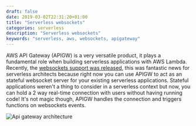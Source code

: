 ```yaml
--- 
draft: false
date: 2019-03-02T22:31:20+01:00
title: "Serverless websockets"
categories: serverless
description: "Serverless websockets"
keywords: "serverless, aws, websockets, apigateway"
---
```


AWS API Gateway (APIGW) is a very versatile product, it plays a fundamental role when building serverless applications with AWS Lambda.
Recently, the [websockets support was released](https://aws.amazon.com/blogs/compute/announcing-websocket-apis-in-amazon-api-gateway/), this was fantastic news for serverless architects because right now you can use APIGW to act as an stateful websocket server for your existing serverless applications. Stateful applications weren't a thing to consider in a serverless context but now, you can hold a 2 way real-time connection with users without having running code! It's not magic though, APIGW handles the connection and triggers functions on websockets events.

![Api gateway architecture](/images/websockets-architecture-apigw.png)
